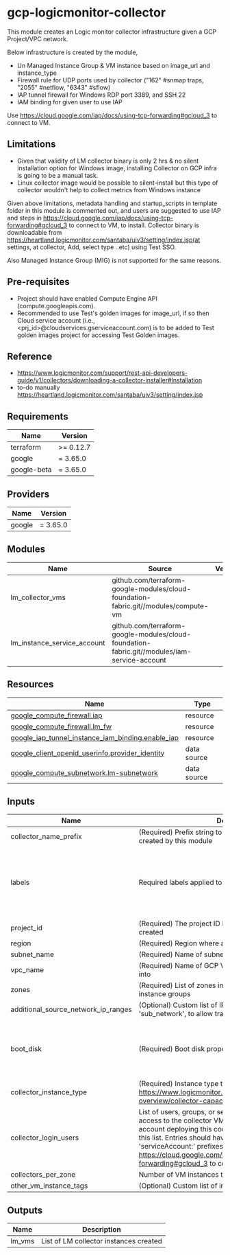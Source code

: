 # gcp-logicmonitor-collector

This module creates an Logic monitor collector infrastructure given a GCP Project/VPC network.

Below infrastructure is created by the module,
* Un Managed Instance Group & VM instance based on image\_url and instance\_type
* Firewall rule for UDP ports used by collector ("162" #snmap traps, "2055" #netflow, "6343" #sflow)
* IAP tunnel firewall for Windows RDP port 3389, and SSH 22
* IAM binding for given user to use IAP

Use https://cloud.google.com/iap/docs/using-tcp-forwarding#gcloud_3 to connect to VM.

## Limitations
* Given that validity of LM collector binary is only 2 hrs & no silent installation option for Windows image,
installing Collector on GCP infra is going to be a manual task.
* Linux collector image would be possible to silent-install but this type of collector wouldn't help to collect metrics from Windows instance

Given above limitations, metadata handling and startup\_scripts in template folder in this module is commented out, and users are suggested to use IAP and steps in https://cloud.google.com/iap/docs/using-tcp-forwarding#gcloud_3 to connect to VM, to install. Collector binary is downloadable from https://heartland.logicmonitor.com/santaba/uiv3/setting/index.jsp(at settings, at collector, Add, select type ..etc) using Test SSO.

Also Managed Instance Group (MIG) is not supported for the same reasons.

## Pre-requisites
* Project should have enabled Compute Engine API (compute.googleapis.com).
* Recommended to use Test's golden images for image\_url, if so then Cloud service account (i.e., <prj\_id>@cloudservices.gserviceaccount.com) is to be added to Test golden images project for accessing Test Golden images.
## Reference
* https://www.logicmonitor.com/support/rest-api-developers-guide/v1/collectors/downloading-a-collector-installer#Installation
* to-do manually https://heartland.logicmonitor.com/santaba/uiv3/setting/index.jsp

## Requirements

| Name | Version |
|------|---------|
| terraform | >= 0.12.7 |
| google | = 3.65.0 |
| google-beta | = 3.65.0 |

## Providers

| Name | Version |
|------|---------|
| google | = 3.65.0 |

## Modules

| Name | Source | Version |
|------|--------|---------|
| lm\_collector\_vms | github.com/terraform-google-modules/cloud-foundation-fabric.git//modules/compute-vm |  |
| lm\_instance\_service\_account | github.com/terraform-google-modules/cloud-foundation-fabric.git//modules/iam-service-account |  |

## Resources

| Name | Type |
|------|------|
| [google_compute_firewall.iap](https://registry.terraform.io/providers/hashicorp/google/3.65.0/docs/resources/compute_firewall) | resource |
| [google_compute_firewall.lm_fw](https://registry.terraform.io/providers/hashicorp/google/3.65.0/docs/resources/compute_firewall) | resource |
| [google_iap_tunnel_instance_iam_binding.enable_iap](https://registry.terraform.io/providers/hashicorp/google/3.65.0/docs/resources/iap_tunnel_instance_iam_binding) | resource |
| [google_client_openid_userinfo.provider_identity](https://registry.terraform.io/providers/hashicorp/google/3.65.0/docs/data-sources/client_openid_userinfo) | data source |
| [google_compute_subnetwork.lm-subnetwork](https://registry.terraform.io/providers/hashicorp/google/3.65.0/docs/data-sources/compute_subnetwork) | data source |

## Inputs

| Name | Description | Type | Default | Required |
|------|-------------|------|---------|:--------:|
| collector\_name\_prefix | (Required) Prefix string to be used for all VM/resources created by this module | `string` | n/a | yes |
| labels | Required labels applied to all resources | <pre>object({<br>    costcenter         = string<br>    dataclassification = string<br>    eol_date           = string<br>    lifecycle          = string<br>    service_id         = string<br>  })</pre> | n/a | yes |
| project\_id | (Required) The project ID in which the resources should be created | `string` | n/a | yes |
| region | (Required) Region where all resources will be deployed | `string` | n/a | yes |
| subnet\_name | (Required) Name of subnetwork to be attached to the VMs | `string` | n/a | yes |
| vpc\_name | (Required) Name of GCP VPC network to deploy resources into | `string` | n/a | yes |
| zones | (Required) List of zones in which to create VMs and instance groups | `list(string)` | n/a | yes |
| additional\_source\_network\_ip\_ranges | (Optional) Custom list of IP ranges, other than specified in 'sub\_network', to allow traffic to LM collectors | `list(string)` | `[]` | no |
| boot\_disk | (Required) Boot disk properties | <pre>object({<br>    image = string<br>    size  = number<br>    type  = string<br>  })</pre> | <pre>{<br>  "image": "projects/pid-gcp-ssvc-os-images/global/images/windows-2016-v2021080622-golden",<br>  "size": 40,<br>  "type": "pd-ssd"<br>}</pre> | no |
| collector\_instance\_type | (Required) Instance type to be created. Refer to https://www.logicmonitor.com/support/collectors/collector-overview/collector-capacity | `string` | `"f1-micro"` | no |
| collector\_login\_users | List of users, groups, or service accounts that are allowed access to the collector VM using the IAP tunnel. The GCP account deploying this code is automatically appended to this list.  Entries should have appropriate 'user:', 'group:', or 'serviceAccount:' prefixes. Use https://cloud.google.com/iap/docs/using-tcp-forwarding#gcloud_3 to connect to VM. | `list(string)` | `[]` | no |
| collectors\_per\_zone | Number of VM instances to create in each zone | `number` | `1` | no |
| other\_vm\_instance\_tags | (Optional) Custom list of instance tags to be created | `list(string)` | `[]` | no |

## Outputs

| Name | Description |
|------|-------------|
| lm\_vms | List of LM collector instances created |
